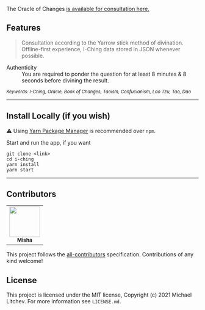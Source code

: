 The Oracle of Changes [is available for consultation here.](https://oracleofchanges.com)

## Features

> Consultation according to the Yarrow stick method of divination.
> Offline-first experience, I-Ching data stored in JSON whenever possible.

<dl>
  <dt>Authenticity</dt>
  <dd>You are required to ponder the question for at least 8 minutes & 8 seconds before divining the result.</dd>
</dl>

<sub><i>Keywords: I-Ching, Oracle, Book of Changes, Taoism, Confucianism, Lao Tzu, Tao, Dao</i></sub>

---

## Install Locally (if you wish)

⚠️ Using [Yarn Package Manager](https://yarnpkg.com) is recommended over `npm`.

Start and run the app, if you want

```shell
git clone <link>
cd i-ching
yarn install
yarn start
```

---

## Contributors

<!-- ALL-CONTRIBUTORS-LIST:START - Do not remove or modify this section -->
<!-- prettier-ignore-start -->
<!-- markdownlint-disable -->
<table>
  <tr>
    <td align="center"><a href="https://github.com/mikhael28"><img src="https://avatars.githubusercontent.com/u/15205259?s=400&u=64ad9374b8d98f09dc5709fcc737e5ec4f2447f3&v=4" width="80px;" alt=""/><br /><sub><b>Misha</b></sub></a><br /></td>
   
  </tr>
</table>

<!-- markdownlint-restore -->
<!-- prettier-ignore-end -->

<!-- ALL-CONTRIBUTORS-LIST:END -->

This project follows the [all-contributors](https://github.com/all-contributors/all-contributors) specification. Contributions of any kind welcome!

## License

This project is licensed under the MIT license, Copyright (c) 2021 Michael Litchev.
For more information see `LICENSE.md`.
